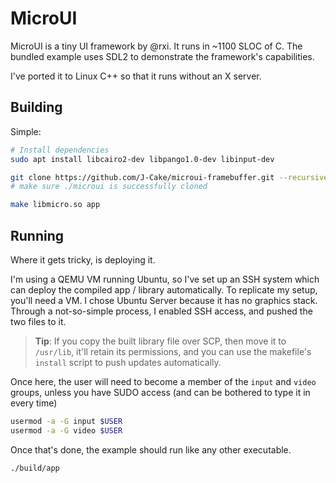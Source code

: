 # MicroUI

MicroUI is a tiny UI framework by @rxi. It runs in ~1100 SLOC of C.
The bundled example uses SDL2 to demonstrate the framework's capabilities.

I've ported it to Linux C++ so that it runs without an X server.

## Building

Simple:

```bash
# Install dependencies
sudo apt install libcairo2-dev libpango1.0-dev libinput-dev

git clone https://github.com/J-Cake/microui-framebuffer.git --recursive
# make sure ./microui is successfully cloned

make libmicro.so app
```

## Running

Where it gets tricky, is deploying it.

I'm using a QEMU VM running Ubuntu, so I've set up an SSH system which can deploy the compiled app / library automatically.
To replicate my setup, you'll need a VM. I chose Ubuntu Server because it has no graphics stack. Through a not-so-simple process,
I enabled SSH access, and pushed the two files to it.
> **Tip**: If you copy the built library file over SCP, then move it to `/usr/lib`, it'll retain its permissions,
> and you can use the makefile's `install` script to push updates automatically.

Once here, the user will need to become a member of the `input` and `video` groups, unless you have SUDO access (and can be bothered to type it in every time)

```bash
usermod -a -G input $USER
usermod -a -G video $USER
```

Once that's done, the example should run like any other executable.

```
./build/app
```
